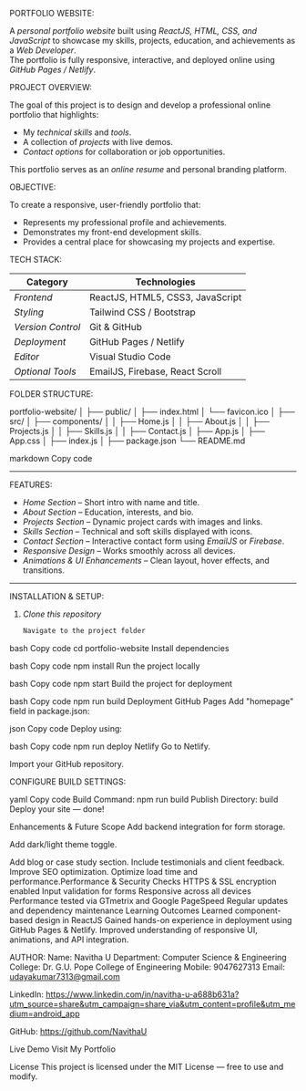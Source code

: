 PORTFOLIO WEBSITE:

A *personal portfolio website* built using *ReactJS, HTML, CSS, and JavaScript* to showcase my skills, projects, education, and achievements as a *Web Developer*.  
The portfolio is fully responsive, interactive, and deployed online using *GitHub Pages / Netlify*.

PROJECT OVERVIEW:

The goal of this project is to design and develop a professional online portfolio that highlights:
- My *technical skills* and *tools*.
- A collection of *projects* with live demos.
- *Contact options* for collaboration or job opportunities.

This portfolio serves as an *online resume* and personal branding platform.

OBJECTIVE:

To create a responsive, user-friendly portfolio that:
- Represents my professional profile and achievements.
- Demonstrates my front-end development skills.
- Provides a central place for showcasing my projects and expertise.

TECH STACK:

| Category | Technologies |
|-----------|---------------|
| *Frontend* | ReactJS, HTML5, CSS3, JavaScript |
| *Styling* | Tailwind CSS / Bootstrap |
| *Version Control* | Git & GitHub |
| *Deployment* | GitHub Pages / Netlify |
| *Editor* | Visual Studio Code |
| *Optional Tools* | EmailJS, Firebase, React Scroll |

FOLDER STRUCTURE:

portfolio-website/
│
├── public/
│ ├── index.html
│ └── favicon.ico
│
├── src/
│ ├── components/
│ │ ├── Home.js
│ │ ├── About.js
│ │ ├── Projects.js
│ │ ├── Skills.js
│ │ ├── Contact.js
│ ├── App.js
│ ├── App.css
│ ├── index.js
│
├── package.json
└── README.md

markdown
Copy code

---

 FEATURES:

-  *Home Section* – Short intro with name and title.  
- *About Section* – Education, interests, and bio.  
-  *Projects Section* – Dynamic project cards with images and links.  
-  *Skills Section* – Technical and soft skills displayed with icons.  
-  *Contact Section* – Interactive contact form using *EmailJS* or *Firebase*.  
-  *Responsive Design* – Works smoothly across all devices.  
- *Animations & UI Enhancements* – Clean layout, hover effects, and transitions.

---

 INSTALLATION & SETUP:

1. *Clone this repository*
   ```bash
   Navigate to the project folder

bash
Copy code
cd portfolio-website
Install dependencies

bash
Copy code
npm install
Run the project locally

bash
Copy code
npm start
Build the project for deployment

bash
Copy code
npm run build
Deployment
GitHub Pages
Add "homepage" field in package.json:

json
Copy code
Deploy using:

bash
Copy code
npm run deploy
Netlify
Go to Netlify.

Import your GitHub repository.

CONFIGURE BUILD SETTINGS:

yaml
Copy code
Build Command: npm run build
Publish Directory: build
Deploy your site — done! 

 Enhancements & Future Scope 
Add backend integration for form storage.

 Add dark/light theme toggle.

 Add blog or case study section.
 Include testimonials and client feedback.
 Improve SEO optimization.
 Optimize load time and performance.Performance & Security Checks
HTTPS & SSL encryption enabled
Input validation for forms
Responsive across all devices
Performance tested via GTmetrix and Google PageSpeed
Regular updates and dependency maintenance
Learning Outcomes
Learned component-based design in ReactJS
Gained hands-on experience in deployment using GitHub Pages & Netlify.
Improved understanding of responsive UI, animations, and API integration.

AUTHOR:
Name: Navitha U
Department: Computer Science & Engineering
College: Dr. G.U. Pope College of Engineering
Mobile: 9047627313
Email: udayakumar7313@gmail.com

LinkedIn:  https://www.linkedin.com/in/navitha-u-a688b631a?utm_source=share&utm_campaign=share_via&utm_content=profile&utm_medium=android_app 

GitHub:  https://github.com/NavithaU


 Live Demo
 Visit My Portfolio

 License
This project is licensed under the MIT License — free to use and modify.


